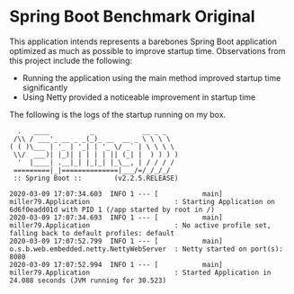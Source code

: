 # Spring Boot Benchmark Original

This application intends represents a barebones Spring Boot application optimized as much as possible to improve startup time.
Observations from this project include the following:

- Running the application using the main method improved startup time significantly
- Using Netty provided a noticeable improvement in startup time

The following is the logs of the startup running on my box.

```
  .   ____          _            __ _ _
 /\\ / ___'_ __ _ _(_)_ __  __ _ \ \ \ \
( ( )\___ | '_ | '_| | '_ \/ _` | \ \ \ \
 \\/  ___)| |_)| | | | | || (_| |  ) ) ) )
  '  |____| .__|_| |_|_| |_\__, | / / / /
 =========|_|==============|___/=/_/_/_/
 :: Spring Boot ::        (v2.2.5.RELEASE)

2020-03-09 17:07:34.603  INFO 1 --- [           main] miller79.Application                     : Starting Application on 6d6f0eadd01d with PID 1 (/app started by root in /)
2020-03-09 17:07:34.693  INFO 1 --- [           main] miller79.Application                     : No active profile set, falling back to default profiles: default
2020-03-09 17:07:52.799  INFO 1 --- [           main] o.s.b.web.embedded.netty.NettyWebServer  : Netty started on port(s): 8080
2020-03-09 17:07:52.994  INFO 1 --- [           main] miller79.Application                     : Started Application in 24.088 seconds (JVM running for 30.523)
```